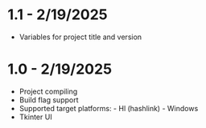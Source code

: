 # 1.1 - 2/19/2025
- Variables for project title and version

# 1.0 - 2/19/2025
- Project compiling
- Build flag support
- Supported target platforms:
        - Hl (hashlink)
        - Windows
- Tkinter UI